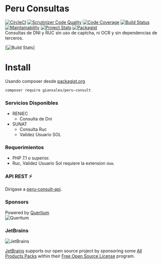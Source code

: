 # Peru Consultas
[![CircleCI](https://circleci.com/gh/giansalex/peru-consult.svg?style=svg)](https://circleci.com/gh/giansalex/peru-consult)
[![Scrutinizer Code Quality](https://scrutinizer-ci.com/g/giansalex/peru-consult/badges/quality-score.png?b=master)](https://scrutinizer-ci.com/g/giansalex/peru-consult/?branch=master)
[![Code Coverage](https://scrutinizer-ci.com/g/giansalex/peru-consult/badges/coverage.png?b=master)](https://scrutinizer-ci.com/g/giansalex/peru-consult/?branch=master)
[![Build Status](https://scrutinizer-ci.com/g/giansalex/peru-consult/badges/build.png?b=master)](https://scrutinizer-ci.com/g/giansalex/peru-consult/build-status/master)
[![Maintainability](https://api.codeclimate.com/v1/badges/c307caea39f1101cbc5d/maintainability)](https://codeclimate.com/github/giansalex/peru-consult/maintainability)
[![Project Stats](https://www.openhub.net/p/peru-consult/widgets/project_thin_badge.gif)](https://www.openhub.net/p/peru-consult)
[![Packagist](https://img.shields.io/packagist/v/giansalex/peru-consult.svg?style=flat-square)](https://packagist.org/packages/giansalex/peru-consult)  
Consultas de DNI y RUC sin uso de captcha, ni OCR y sin dependencias de terceros.

[![Build Stats](https://buildstats.info/travisci/chart/giansalex/peru-consult?branch=master&includeBuildsFromPullRequest=false)]

# Install
Usando composer desde [packagist.org](https://packagist.org/packages/giansalex/peru-consult)
```bash
composer require giansalex/peru-consult
```

### Servicios Disponibles
- RENIEC
    - Consulta de Dni
- SUNAT
    - Consulta Ruc
    - Validez Usuario SOL

### Requerimientos
- PHP 7.1 o superior.
- Ruc, Validez Usuario Sol requiere la extension `dom`.

### API REST :zap:
Dirígase a [peru-consult-api](https://github.com/giansalex/peru-consult-api).  

### Sponsors

Powered by [Quertium](http://quertium.com/)  
![Quertium](https://raw.githubusercontent.com/giansalex/peru-consult/master/docs/img/quertium.png)

### JetBrains

![JetBrains](https://raw.githubusercontent.com/giansalex/peru-consult/master/docs/img/jetbrains.png)

[JetBrains](https://www.jetbrains.com/) supports our open source project by sponsoring some [All Products Packs](https://www.jetbrains.com/products.html) within their [Free Open Source License](https://www.jetbrains.com/buy/opensource/) program.
